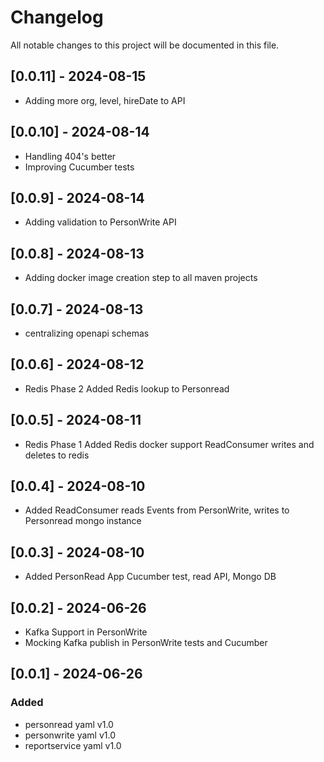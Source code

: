 # Changelog

All notable changes to this project will be documented in this file.


## [0.0.11] - 2024-08-15
- Adding more org, level, hireDate to API

## [0.0.10] - 2024-08-14
- Handling 404's better
- Improving Cucumber tests

## [0.0.9] - 2024-08-14
- Adding validation to PersonWrite API

## [0.0.8] - 2024-08-13
- Adding docker image creation step to all maven projects

## [0.0.7] - 2024-08-13
- centralizing openapi schemas
 
## [0.0.6] - 2024-08-12
- Redis Phase 2
	Added Redis lookup to Personread
	
## [0.0.5] - 2024-08-11
- Redis Phase 1
	Added Redis docker support
	ReadConsumer writes and deletes to redis

## [0.0.4] - 2024-08-10
- Added ReadConsumer
	reads Events from PersonWrite, writes to Personread mongo instance

## [0.0.3] - 2024-08-10
- Added PersonRead App
	Cucumber test, read API, Mongo DB

## [0.0.2] - 2024-06-26
- Kafka Support in PersonWrite
- Mocking Kafka publish in PersonWrite tests and Cucumber


## [0.0.1] - 2024-06-26

### Added
- personread yaml v1.0
- personwrite yaml v1.0
- reportservice yaml v1.0
